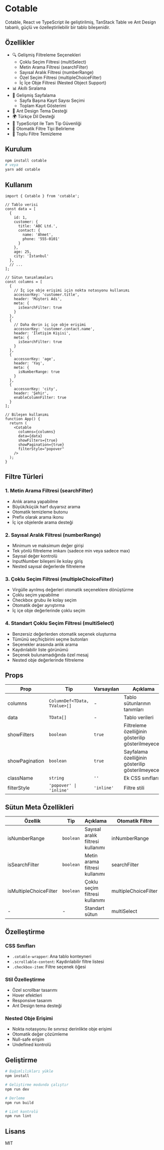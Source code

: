 # Cotable

Cotable, React ve TypeScript ile geliştirilmiş, TanStack Table ve Ant Design tabanlı, güçlü ve özelleştirilebilir bir tablo bileşenidir.

## Özellikler

- 🔍 Gelişmiş Filtreleme Seçenekleri
  - Çoklu Seçim Filtresi (multiSelect)
  - Metin Arama Filtresi (searchFilter)
  - Sayısal Aralık Filtresi (numberRange)
  - Özel Seçim Filtresi (multipleChoiceFilter)
  - İç İçe Obje Filtresi (Nested Object Support)
- 📊 Akıllı Sıralama
- 📑 Gelişmiş Sayfalama
  - Sayfa Başına Kayıt Sayısı Seçimi
  - Toplam Kayıt Gösterimi
- 🎨 Ant Design Tema Desteği
- 🌍 Türkçe Dil Desteği
- 💪 TypeScript ile Tam Tip Güvenliği
- 🔄 Otomatik Filtre Tipi Belirleme
- 🧹 Toplu Filtre Temizleme

## Kurulum

```bash
npm install cotable
# veya
yarn add cotable
```

## Kullanım

```tsx
import { Cotable } from 'cotable';

// Tablo verisi
const data = [
  { 
    id: 1, 
    customer: {
      title: 'ABC Ltd.',
      contact: {
        name: 'Ahmet',
        phone: '555-0101'
      }
    },
    age: 25, 
    city: 'İstanbul' 
  },
  // ...
];

// Sütun tanımlamaları
const columns = [
  {
    // İç içe obje erişimi için nokta notasyonu kullanımı
    accessorKey: 'customer.title',
    header: 'Müşteri Adı',
    meta: {
      isSearchFilter: true
    }
  },
  {
    // Daha derin iç içe obje erişimi
    accessorKey: 'customer.contact.name',
    header: 'İletişim Kişisi',
    meta: {
      isSearchFilter: true
    }
  },
  {
    accessorKey: 'age',
    header: 'Yaş',
    meta: {
      isNumberRange: true
    }
  },
  {
    accessorKey: 'city',
    header: 'Şehir',
    enableColumnFilter: true
  }
];

// Bileşen kullanımı
function App() {
  return (
    <Cotable
      columns={columns}
      data={data}
      showFilters={true}
      showPagination={true}
      filterStyle="popover"
    />
  );
}
```

## Filtre Türleri

### 1. Metin Arama Filtresi (searchFilter)
- Anlık arama yapabilme
- Büyük/küçük harf duyarsız arama
- Otomatik temizleme butonu
- Prefix olarak arama ikonu
- İç içe objelerde arama desteği

### 2. Sayısal Aralık Filtresi (numberRange)
- Minimum ve maksimum değer girişi
- Tek yönlü filtreleme imkanı (sadece min veya sadece max)
- Sayısal değer kontrolü
- InputNumber bileşeni ile kolay giriş
- Nested sayısal değerlerde filtreleme

### 3. Çoklu Seçim Filtresi (multipleChoiceFilter)
- Virgülle ayrılmış değerleri otomatik seçeneklere dönüştürme
- Çoklu seçim yapabilme
- Checkbox grubu ile kolay seçim
- Otomatik değer ayrıştırma
- İç içe obje değerlerinde çoklu seçim

### 4. Standart Çoklu Seçim Filtresi (multiSelect)
- Benzersiz değerlerden otomatik seçenek oluşturma
- Tümünü seç/hiçbirini seçme butonları
- Seçenekler arasında anlık arama
- Kaydırılabilir liste görünümü
- Seçenek bulunamadığında özel mesaj
- Nested obje değerlerinde filtreleme

## Props

| Prop | Tip | Varsayılan | Açıklama |
|------|-----|------------|-----------|
| columns | `ColumnDef<TData, TValue>[]` | - | Tablo sütunlarının tanımları |
| data | `TData[]` | - | Tablo verileri |
| showFilters | `boolean` | `true` | Filtreleme özelliğinin gösterilip gösterilmeyeceği |
| showPagination | `boolean` | `true` | Sayfalama özelliğinin gösterilip gösterilmeyeceği |
| className | `string` | `''` | Ek CSS sınıfları |
| filterStyle | `'popover' \| 'inline'` | `'inline'` | Filtre stili |

## Sütun Meta Özellikleri

| Özellik | Tip | Açıklama | Otomatik Filtre |
|---------|-----|-----------|-----------------|
| isNumberRange | `boolean` | Sayısal aralık filtresi kullanımı | inNumberRange |
| isSearchFilter | `boolean` | Metin arama filtresi kullanımı | searchFilter |
| isMultipleChoiceFilter | `boolean` | Çoklu seçim filtresi kullanımı | multipleChoiceFilter |
| - | - | Standart sütun | multiSelect |

## Özelleştirme

### CSS Sınıfları
- `.cotable-wrapper`: Ana tablo konteyneri
- `.scrollable-content`: Kaydırılabilir filtre listesi
- `.checkbox-item`: Filtre seçenek öğesi

### Stil Özelleştirme
- Özel scrollbar tasarımı
- Hover efektleri
- Responsive tasarım
- Ant Design tema desteği

### Nested Obje Erişimi
- Nokta notasyonu ile sınırsız derinlikte obje erişimi
- Otomatik değer çözümleme
- Null-safe erişim
- Undefined kontrolü

## Geliştirme

```bash
# Bağımlılıkları yükle
npm install

# Geliştirme modunda çalıştır
npm run dev

# Derleme
npm run build

# Lint kontrolü
npm run lint
```

## Lisans

MIT
